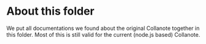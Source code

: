 # About this folder
We put all documentations we found about the original Collanote together in this folder. Most of this is still valid for the current (node.js based) Collanote.